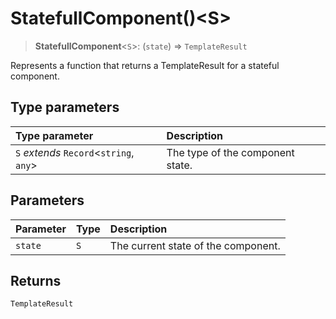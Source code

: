 # StatefullComponent()\<S\>

> **StatefullComponent**\<`S`\>: (`state`) => `TemplateResult`

Represents a function that returns a TemplateResult for a stateful component.

## Type parameters

| Type parameter | Description |
| :------ | :------ |
| `S` *extends* `Record`\<`string`, `any`\> | The type of the component state. |

## Parameters

| Parameter | Type | Description |
| :------ | :------ | :------ |
| `state` | `S` | The current state of the component. |

## Returns

`TemplateResult`
